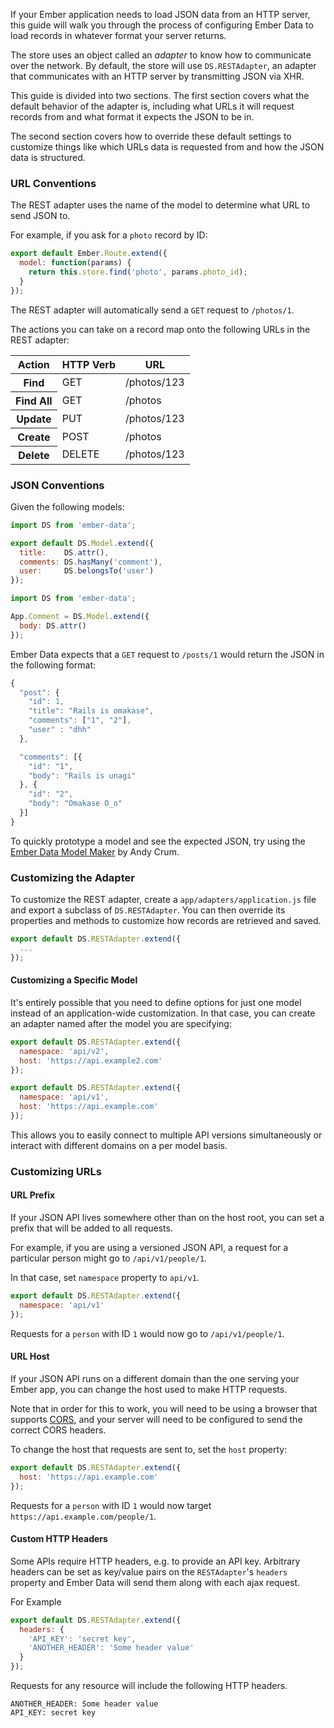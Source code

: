 If your Ember application needs to load JSON data from an HTTP
server, this guide will walk you through the process of configuring
Ember Data to load records in whatever format your server returns.

The store uses an object called an _adapter_ to know how to
communicate over the network. By default, the store will use
`DS.RESTAdapter`, an adapter that communicates with an HTTP server by
transmitting JSON via XHR.

This guide is divided into two sections. The first section covers what
the default behavior of the adapter is, including what URLs it will
request records from and what format it expects the JSON to be in.

The second section covers how to override these default settings to
customize things like which URLs data is requested from and how the JSON
data is structured.

### URL Conventions

The REST adapter uses the name of the model to determine what URL to
send JSON to.

For example, if you ask for a `photo` record by ID:

```javascript {data-filename=app/routes/photo.js}
export default Ember.Route.extend({
  model: function(params) {
    return this.store.find('photo', params.photo_id);
  }
});
```

The REST adapter will automatically send a `GET` request to `/photos/1`.

The actions you can take on a record map onto the following URLs in the
REST adapter:

<table>
  <thead>
    <tr><th>Action</th><th>HTTP Verb</th><th>URL</th></tr>
  </thead>
  <tbody>
    <tr><th>Find</th><td>GET</td><td>/photos/123</td></tr>
    <tr><th>Find All</th><td>GET</td><td>/photos</td></tr>
    <tr><th>Update</th><td>PUT</td><td>/photos/123</td></tr>
    <tr><th>Create</th><td>POST</td><td>/photos</td></tr>
    <tr><th>Delete</th><td>DELETE</td><td>/photos/123</td></tr>
  </tbody>
</table>

### JSON Conventions

Given the following models:

```javascript {data-filename=app/models/post.js}
import DS from 'ember-data';

export default DS.Model.extend({
  title:    DS.attr(),
  comments: DS.hasMany('comment'),
  user:     DS.belongsTo('user')
});
```

```javascript {data-filename=app/models/comment.js}
import DS from 'ember-data';

App.Comment = DS.Model.extend({
  body: DS.attr()
});
```

Ember Data expects that a `GET` request to `/posts/1` would
return the JSON in the following format:

```javascript
{
  "post": {
    "id": 1,
    "title": "Rails is omakase",
    "comments": ["1", "2"],
    "user" : "dhh"
  },

  "comments": [{
    "id": "1",
    "body": "Rails is unagi"
  }, {
    "id": "2",
    "body": "Omakase O_o"
  }]
}
```

To quickly prototype a model and see the expected JSON, try using the [Ember Data Model Maker](http://andycrum.github.io/ember-data-model-maker/) by Andy Crum.

### Customizing the Adapter

To customize the REST adapter, create a `app/adapters/application.js` file
and export a subclass of `DS.RESTAdapter`. You can then override its properties
and methods to customize how records are retrieved and saved.

```javascript {data-filename=app/adapters/application.js}
export default DS.RESTAdapter.extend({
  ...
});
```

#### Customizing a Specific Model

It's entirely possible that you need to define options for just one model instead of an application-wide customization. In that case, you can create an adapter named after the model you are specifying:

```javascript {data-filename=app/adapters/post.js}
export default DS.RESTAdapter.extend({
  namespace: 'api/v2',
  host: 'https://api.example2.com'
});
```

```javascript {data-filename=app/adapters/photo.js}
export default DS.RESTAdapter.extend({
  namespace: 'api/v1',
  host: 'https://api.example.com'
});
```

This allows you to easily connect to multiple API versions simultaneously or interact with different domains on a per model basis.

### Customizing URLs

#### URL Prefix

If your JSON API lives somewhere other than on the host root,
you can set a prefix that will be added to all requests.

For example, if you are using a versioned JSON API, a request for a
particular person might go to `/api/v1/people/1`.

In that case, set `namespace` property to `api/v1`.

```javascript {data-filename=app/adapters/application.js}
export default DS.RESTAdapter.extend({
  namespace: 'api/v1'
});
```

Requests for a `person` with ID `1`  would now go to `/api/v1/people/1`.

#### URL Host

If your JSON API runs on a different domain than the one serving your
Ember app, you can change the host used to make HTTP requests.

Note that in order for this to work, you will need to be using a browser
that supports [CORS](http://www.html5rocks.com/en/tutorials/cors/), and
your server will need to be configured to send the correct CORS headers.

To change the host that requests are sent to, set the `host` property:

```javascript {data-filename=app/adapters/application.js}
export default DS.RESTAdapter.extend({
  host: 'https://api.example.com'
});
```

Requests for a `person` with ID `1` would now target `https://api.example.com/people/1`.

#### Custom HTTP Headers

Some APIs require HTTP headers, e.g. to provide an API key. Arbitrary
headers can be set as key/value pairs on the `RESTAdapter`'s `headers`
property and Ember Data will send them along with each ajax request.

For Example

```javascript {data-filename=app/adapters/application.js}
export default DS.RESTAdapter.extend({
  headers: {
    'API_KEY': 'secret key',
    'ANOTHER_HEADER': 'Some header value'
  }
});
```

Requests for any resource will include the following HTTP headers.

```http
ANOTHER_HEADER: Some header value
API_KEY: secret key
```

<!-- eof - needed for pages that end in a code block  -->
